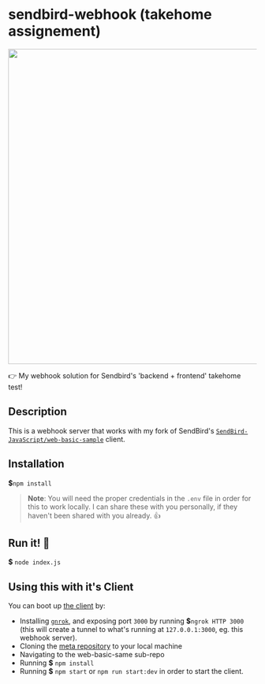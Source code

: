 # sendbird-webhook (takehome assignement)
<img src="https://pbs.twimg.com/media/ET-2PqzU0AAekyC.jpg" width="640px" />

👉 My webhook solution for Sendbird's 'backend + frontend' takehome test!

## Description
This is a webhook server that works with my fork of SendBird's [`SendBird-JavaScript/web-basic-sample`](https://github.com/obensource/SendBird-JavaScript) client.

## Installation
**$**`npm install`
> **Note**: You will need the proper credentials in the `.env` file in order for this to work locally. I can share these with you personally, if they haven't been shared with you already. 👍

## Run it! 🚀
**$** `node index.js`

## Using this with it's Client
You can boot up [the client](https://github.com/obensource/SendBird-JavaScript) by:
* Installing [`gnrok`](https://ngrok.com/), and exposing port `3000` by running **$**`ngrok HTTP 3000` (this will create a tunnel to what's running at `127.0.0.1:3000`, eg. this webhook server).
* Cloning the [meta repository](https://github.com/obensource/SendBird-JavaScript) to your local machine
* Navigating to the web-basic-same sub-repo
* Running **$** `npm install`
* Running **$** `npm start` or `npm run start:dev` in order to start the client.


